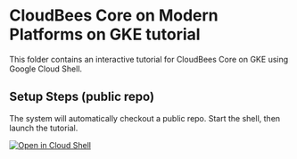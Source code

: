 # CloudBees Core on Modern Platforms on GKE tutorial

This folder contains an interactive tutorial for CloudBees Core on GKE using Google Cloud Shell.

## Setup Steps (public repo)
The system will automatically checkout a public repo. Start the shell, then launch the tutorial. 

[![Open in Cloud Shell](http://gstatic.com/cloudssh/images/open-btn.svg)](https://console.cloud.google.com/cloudshell/editor?cloudshell_git_repo=https%3A%2F%2Fgithub.com%2FMarkEWaite%2Fgke-experiment.git&cloudshell_tutorial=tutorial.md)
